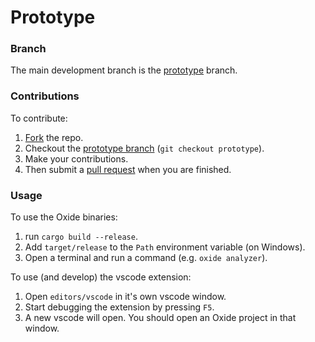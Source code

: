 # Prototype

### Branch

The main development branch is the
[prototype](https://github.com/NoahGav/oxide-lang/tree/prototype) branch.

### Contributions

To contribute:

1. [Fork](https://github.com/NoahGav/oxide-lang/fork) the repo.
2. Checkout the
   [prototype branch](https://github.com/NoahGav/oxide-lang/tree/prototype)
   (`git checkout prototype`).
3. Make your contributions.
4. Then submit a [pull request](https://github.com/NoahGav/oxide-lang/pulls)
   when you are finished.

### Usage

To use the Oxide binaries:

1. run `cargo build --release`.
2. Add `target/release` to the `Path` environment variable (on Windows).
3. Open a terminal and run a command (e.g. `oxide analyzer`).

To use (and develop) the vscode extension:

1. Open `editors/vscode` in it's own vscode window.
2. Start debugging the extension by pressing `F5`.
3. A new vscode will open. You should open an Oxide project in that window.
